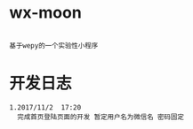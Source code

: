 # wx-moon
```shell

基于wepy的一个实验性小程序
```

# 开发日志


```shell
1.2017/11/2  17:20
  完成首页登陆页面的开发 暂定用户名为微信名 密码固定  

```